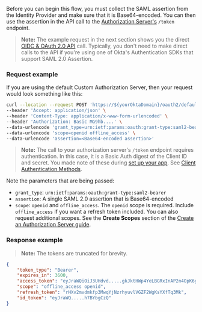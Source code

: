 Before you can begin this flow, you must collect the SAML assertion from the Identity Provider and make sure that it is Base64-encoded. You can then use the assertion in the API call to the [Authorization Server's](/docs/concepts/auth-servers/#custom-authorization-server) `/token` endpoint.

> **Note:** The example request in the next section shows you the direct [OIDC & OAuth 2.0 API](/docs/reference/api/oidc/) call. Typically, you don't need to make direct calls to the API if you're using one of Okta's Authentication SDKs that support SAML 2.0 Assertion.

### Request example

If you are using the default Custom Authorization Server, then your request would look something like this:

```bash
curl --location --request POST 'https://${yourOktaDomain}/oauth2/default/v1/token' \
--header 'Accept: application/json' \
--header 'Content-Type: application/x-www-form-urlencoded' \
--header 'Authorization: Basic MG9hb....' \
--data-urlencode 'grant_type=urn:ietf:params:oauth:grant-type:saml2-bearer' \
--data-urlencode 'scope=openid offline_access' \
--data-urlencode 'assertion=<Base64-encoded assertion>'
```

> **Note:** The call to your authorization server's `/token` endpoint requires authentication. In this case, it is a Basic Auth digest of the Client ID and secret. You made note of these during [set up your app](#set-up-your-app). See [Client Authentication Methods](/docs/reference/api/oidc/#client-authentication-methods).

Note the parameters that are being passed:

- `grant_type`: `urn:ietf:params:oauth:grant-type:saml2-bearer`
- `assertion`: A single SAML 2.0 assertion that is Base64-encoded
- `scope`: `openid` and `offline_access`. The `openid` scope is required. Include `offline_access` if you want a refresh token included. You can also request additional scopes. See the **Create Scopes** section of the [Create an Authorization Server guide](/docs/guides/customize-authz-server/create-scopes/).

### Response example

> **Note:** The tokens are truncated for brevity.

```JSON
{
    "token_type": "Bearer",
    "expires_in": 3600,
    "access_token": "eyJraWQiOiJ3UHdvd.....gkJktHWp4YeLBGRxInAP2n4OpK6g1LmtNsEZw",
    "scope": "offline_access openid",
    "refresh_token": "rHXv2mvdmkfp3MwqYjNzrhyuvlVGZF2WgKsYXfTq3Mk",
    "id_token": "eyJraWQ.....h7BYbgCzQ"
}
```